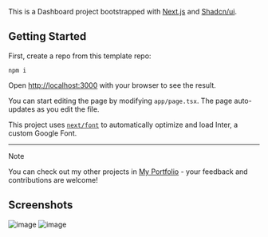 This is a Dashboard project bootstrapped with [Next.js](https://nextjs.org/) and [Shadcn/ui](https://ui.shadcn.com/).

## Getting Started

First, create a repo from this template repo:

```
npm i
```

Open [http://localhost:3000](http://localhost:3000) with your browser to see the result.

You can start editing the page by modifying `app/page.tsx`. The page auto-updates as you edit the file.

This project uses [`next/font`](https://nextjs.org/docs/basic-features/font-optimization) to automatically optimize and load Inter, a custom Google Font.

---

> [!Note]
>
> You can check out my other projects in [My Portfolio](https://leenard.tech) - your feedback and contributions are welcome!

## Screenshots
![image](https://github.com/leenrd/dashboard-template/assets/103997539/cfd885ef-34d0-4ae0-a288-8610dd9a5352)
![image](https://github.com/leenrd/dashboard-template/assets/103997539/b199bb7b-8a37-47b6-89cf-4640720d592b)

